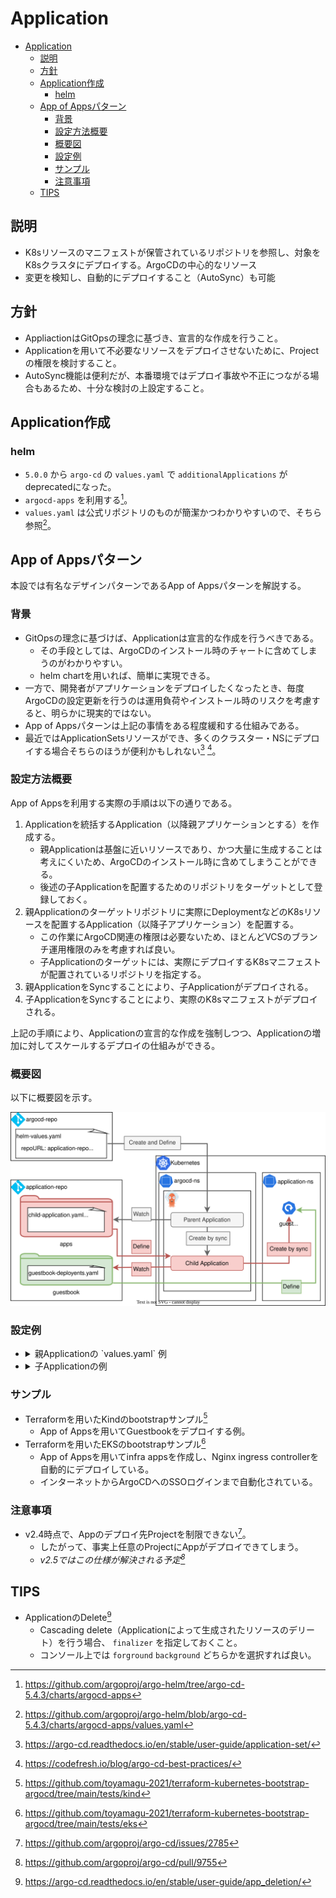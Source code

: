# Application

- [Application](#application)
  - [説明](#説明)
  - [方針](#方針)
  - [Application作成](#application作成)
    - [helm](#helm)
  - [App of Appsパターン](#app-of-appsパターン)
    - [背景](#背景)
    - [設定方法概要](#設定方法概要)
    - [概要図](#概要図)
    - [設定例](#設定例)
    - [サンプル](#サンプル)
    - [注意事項](#注意事項)
  - [TIPS](#tips)

## 説明

- K8sリソースのマニフェストが保管されているリポジトリを参照し、対象をK8sクラスタにデプロイする。ArgoCDの中心的なリソース
- 変更を検知し、自動的にデプロイすること（AutoSync）も可能

## 方針

- AppliactionはGitOpsの理念に基づき、宣言的な作成を行うこと。
- Applicationを用いて不必要なリソースをデプロイさせないために、Projectの権限を検討すること。
- AutoSync機能は便利だが、本番環境ではデプロイ事故や不正につながる場合もあるため、十分な検討の上設定すること。

## Application作成

### helm

- `5.0.0` から `argo-cd` の `values.yaml` で `additionalApplications` が deprecatedになった。
- `argocd-apps` を利用する[^3]。
- `values.yaml` は公式リポジトリのものが簡潔かつわかりやすいので、そちら参照[^4]。

## App of Appsパターン

本設では有名なデザインパターンであるApp of Appsパターンを解説する。

### 背景

- GitOpsの理念に基づけば、Applicationは宣言的な作成を行うべきである。
  - その手段としては、ArgoCDのインストール時のチャートに含めてしまうのがわかりやすい。
  - helm chartを用いれば、簡単に実現できる。
- 一方で、開発者がアプリケーションをデプロイしたくなったとき、毎度ArgoCDの設定更新を行うのは運用負荷やインストール時のリスクを考慮すると、明らかに現実的ではない。
- App of Appsパターンは上記の事情をある程度緩和する仕組みである。
- 最近ではApplicationSetsリソースができ、多くのクラスター・NSにデプロイする場合そちらのほうが便利かもしれない[^1] [^2]。

### 設定方法概要

App of Appsを利用する実際の手順は以下の通りである。

1. Applicationを統括するApplication（以降親アプリケーションとする）を作成する。
    - 親Applicationは基盤に近いリソースであり、かつ大量に生成することは考えにくいため、ArgoCDのインストール時に含めてしまうことができる。
    - 後述の子Applicationを配置するためのリポジトリをターゲットとして登録しておく。
1. 親Applicationのターゲットリポジトリに実際にDeploymentなどのK8sリソースを配置するApplication（以降子アプリケーション）を配置する。
    - この作業にArgoCD関連の権限は必要ないため、ほとんどVCSのブランチ運用権限のみを考慮すれば良い。
    - 子Applicationのターゲットには、実際にデプロイするK8sマニフェストが配置されているリポジトリを指定する。
1. 親ApplicationをSyncすることにより、子Applicationがデプロイされる。
1. 子ApplicationをSyncすることにより、実際のK8sマニフェストがデプロイされる。

上記の手順により、Applicationの宣言的な作成を強制しつつ、Applicationの増加に対してスケールするデプロイの仕組みができる。

### 概要図

以下に概要図を示す。

![app-of-apps](./figs/app-of-apps.drawio.svg)

### 設定例

- <details><summary>親Applicationの `values.yaml` 例</summary>

  ```yaml
  applications:
  - name: apps
    namespace: argocd # Must match the namespace of your ArgoCD instance
    additionalLabels: {}
    additionalAnnotations: {}
    finalizers:
    - resources-finalizer.argocd.argoproj.io
    project: apps
    source:
      repoURL: ${repo_url}
      targetRevision: ${target_revision}
      path: ${path}
      directory:
        recurse: true
    destination:
      server: https://kubernetes.default.svc
      namespace: argocd # Must match the namespace of your ArgoCD instance
    syncPolicy:
      automated:
        prune: true
        selfHeal: true
  ```

  </details>

- <details><summary>子Applicationの例</summary>

  ```yaml
  apiVersion: argoproj.io/v1alpha1
  kind: Application
  metadata:
    name: guestbook
    namespace: argocd
    finalizers:
    - resources-finalizer.argocd.argoproj.io
  spec:
    project: argocd-apps
    source:
      repoURL: https://github.com/argoproj/argocd-example-apps.git
      targetRevision: HEAD
      path: guestbook
    destination:
      server: https://kubernetes.default.svc
      namespace: argocd-apps
    syncPolicy:
      automated:
        prune: true
        selfHeal: true
  ```

  </details>

### サンプル

- Terraformを用いたKindのbootstrapサンプル[^6]
  - App of Appsを用いてGuestbookをデプロイする例。
- Terraformを用いたEKSのbootstrapサンプル[^7]
  - App of Appsを用いてinfra appsを作成し、Nginx ingress controllerを自動的にデプロイしている。
  - インターネットからArgoCDへのSSOログインまで自動化されている。

### 注意事項

- v2.4時点で、Appのデプロイ先Projectを制限できない[^8]。
  - したがって、事実上任意のProjectにAppがデプロイできてしまう。
  - *v2.5ではこの仕様が解決される予定[^9]*

## TIPS

- ApplicationのDelete[^5]
  - Cascading delete（Applicationによって生成されたリソースのデリート）を行う場合、 `finalizer` を指定しておくこと。
  - コンソール上では `forground` `background` どちらかを選択すれば良い。

[^1]: https://argo-cd.readthedocs.io/en/stable/user-guide/application-set/
[^2]: https://codefresh.io/blog/argo-cd-best-practices/
[^3]: https://github.com/argoproj/argo-helm/tree/argo-cd-5.4.3/charts/argocd-apps
[^4]: https://github.com/argoproj/argo-helm/blob/argo-cd-5.4.3/charts/argocd-apps/values.yaml
[^5]: https://argo-cd.readthedocs.io/en/stable/user-guide/app_deletion/
[^6]: https://github.com/toyamagu-2021/terraform-kubernetes-bootstrap-argocd/tree/main/tests/kind
[^7]: https://github.com/toyamagu-2021/terraform-kubernetes-bootstrap-argocd/tree/main/tests/eks
[^8]: https://github.com/argoproj/argo-cd/issues/2785
[^9]: https://github.com/argoproj/argo-cd/pull/9755

